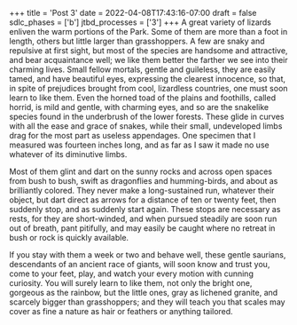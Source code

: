 +++
title = 'Post 3'
date = 2022-04-08T17:43:16-07:00
draft = false
sdlc_phases = ['b']
jtbd_processes = ['3']
+++
A great variety of lizards enliven the warm portions of the Park. Some of them are more than a foot in length, others but little larger than grasshoppers. A few are snaky and repulsive at first sight, but most of the species are handsome and attractive, and bear acquaintance well; we like them better the farther we see into their charming lives. Small fellow mortals, gentle and guileless, they are easily tamed, and have beautiful eyes, expressing the clearest innocence, so that, in spite of prejudices brought from cool, lizardless countries, one must soon learn to like them. Even the horned toad of the plains and foothills, called horrid, is mild and gentle, with charming eyes, and so are the snakelike species found in the underbrush of the lower forests. These glide in curves with all the ease and grace of snakes, while their small, undeveloped limbs drag for the most part as useless appendages. One specimen that I measured was fourteen inches long, and as far as I saw it made no use whatever of its diminutive limbs.

Most of them glint and dart on the sunny rocks and across open spaces from bush to bush, swift as dragonflies and humming-birds, and about as brilliantly colored. They never make a long-sustained run, whatever their object, but dart direct as arrows for a distance of ten or twenty feet, then suddenly stop, and as suddenly start again. These stops are necessary as rests, for they are short-winded, and when pursued steadily are soon run out of breath, pant pitifully, and may easily be caught where no retreat in bush or rock is quickly available.

If you stay with them a week or two and behave well, these gentle saurians, descendants of an ancient race of giants, will soon know and trust you, come to your feet, play, and watch your every motion with cunning curiosity. You will surely learn to like them, not only the bright one, gorgeous as the rainbow, but the little ones, gray as lichened granite, and scarcely bigger than grasshoppers; and they will teach you that scales may cover as fine a nature as hair or feathers or anything tailored.
